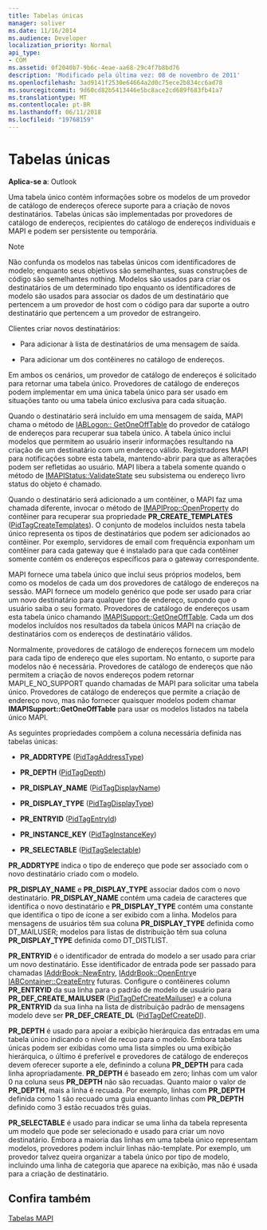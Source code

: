 ```yaml
---
title: Tabelas únicas
manager: soliver
ms.date: 11/16/2014
ms.audience: Developer
localization_priority: Normal
api_type:
- COM
ms.assetid: 0f2040b7-9b6c-4eae-aa68-29c4f7b8bd76
description: 'Modificado pela última vez: 08 de novembro de 2011'
ms.openlocfilehash: 3ad9141f2530e64664a2d0c75ece2b834cc6ad78
ms.sourcegitcommit: 9d60cd82b5413446e5bc8ace2cd689f683fb41a7
ms.translationtype: MT
ms.contentlocale: pt-BR
ms.lasthandoff: 06/11/2018
ms.locfileid: "19768159"
---
```

# <a name="one-off-tables"></a>Tabelas únicas

**Aplica-se a**: Outlook 
  
Uma tabela único contém informações sobre os modelos de um provedor de catálogo de endereços oferece suporte para a criação de novos destinatários. Tabelas únicas são implementadas por provedores de catálogo de endereços, recipientes do catálogo de endereços individuais e MAPI e podem ser persistente ou temporária. 
  
> [!NOTE]
> Não confunda os modelos nas tabelas únicos com identificadores de modelo; enquanto seus objetivos são semelhantes, suas construções de código são semelhantes nothing. Modelos são usados para criar os destinatários de um determinado tipo enquanto os identificadores de modelo são usados para associar os dados de um destinatário que pertencem a um provedor de host com o código para dar suporte a outro destinatário que pertencem a um provedor de estrangeiro. 
  
Clientes criar novos destinatários:
  
- Para adicionar à lista de destinatários de uma mensagem de saída.
    
- Para adicionar um dos contêineres no catálogo de endereços.
    
Em ambos os cenários, um provedor de catálogo de endereços é solicitado para retornar uma tabela único. Provedores de catálogo de endereços podem implementar em uma única tabela único para ser usado em situações tanto ou uma tabela único exclusiva para cada situação. 
  
Quando o destinatário será incluído em uma mensagem de saída, MAPI chama o método de [IABLogon:: GetOneOffTable](iablogon-getoneofftable.md) do provedor de catálogo de endereços para recuperar sua tabela único. A tabela único inclui modelos que permitem ao usuário inserir informações resultando na criação de um destinatário com um endereço válido. Registradores MAPI para notificações sobre esta tabela, mantendo-abrir para que as alterações podem ser refletidas ao usuário. MAPI libera a tabela somente quando o método de [IMAPIStatus::ValidateState](imapistatus-validatestate.md) seu subsistema ou endereço livro status do objeto é chamado. 
  
Quando o destinatário será adicionado a um contêiner, o MAPI faz uma chamada diferente, invocar o método de [IMAPIProp::OpenProperty](imapiprop-openproperty.md) do contêiner para recuperar sua propriedade **PR_CREATE_TEMPLATES** ([PidTagCreateTemplates](pidtagcreatetemplates-canonical-property.md)). O conjunto de modelos incluídos nesta tabela único representa os tipos de destinatários que podem ser adicionados ao contêiner. Por exemplo, servidores de email com frequência exponham um contêiner para cada gateway que é instalado para que cada contêiner somente contém os endereços específicos para o gateway correspondente.
  
MAPI fornece uma tabela único que inclui seus próprios modelos, bem como os modelos de cada um dos provedores de catálogo de endereços na sessão. MAPI fornece um modelo genérico que pode ser usado para criar um novo destinatário para qualquer tipo de endereço, supondo que o usuário saiba o seu formato. Provedores de catálogo de endereços usam esta tabela único chamando [IMAPISupport::GetOneOffTable](imapisupport-getoneofftable.md). Cada um dos modelos incluídos nos resultados da tabela únicos MAPI na criação de destinatários com os endereços de destinatário válidos.
  
Normalmente, provedores de catálogo de endereços fornecem um modelo para cada tipo de endereço que eles suportam. No entanto, o suporte para modelos não é necessária. Provedores de catálogo de endereços que não permitem a criação de novos endereços podem retornar MAPI_E_NO_SUPPORT quando chamadas de MAPI para solicitar uma tabela único. Provedores de catálogo de endereços que permite a criação de endereço novo, mas não fornecer quaisquer modelos podem chamar **IMAPISupport::GetOneOffTable** para usar os modelos listados na tabela único MAPI. 
  
As seguintes propriedades compõem a coluna necessária definida nas tabelas únicas:
  
- **PR_ADDRTYPE** ([PidTagAddressType](pidtagaddresstype-canonical-property.md))
    
- **PR_DEPTH** ([PidTagDepth](pidtagdepth-canonical-property.md))
    
- **PR_DISPLAY_NAME** ([PidTagDisplayName](pidtagdisplayname-canonical-property.md))
    
- **PR_DISPLAY_TYPE** ([PidTagDisplayType](pidtagdisplaytype-canonical-property.md))
    
- **PR_ENTRYID** ([PidTagEntryId](pidtagentryid-canonical-property.md))
    
- **PR_INSTANCE_KEY** ([PidTagInstanceKey](pidtaginstancekey-canonical-property.md))
    
- **PR_SELECTABLE** ([PidTagSelectable](pidtagselectable-canonical-property.md))
    
 **PR_ADDRTYPE** indica o tipo de endereço que pode ser associado com o novo destinatário criado com o modelo. 
  
 **PR_DISPLAY_NAME** e **PR_DISPLAY_TYPE** associar dados com o novo destinatário. **PR_DISPLAY_NAME** contém uma cadeia de caracteres que identifica o novo destinatário e **PR_DISPLAY_TYPE** contém uma constante que identifica o tipo de ícone a ser exibido com a linha. Modelos para mensagens de usuários têm sua coluna **PR_DISPLAY_TYPE** definida como DT_MAILUSER; modelos para listas de distribuição têm sua coluna **PR_DISPLAY_TYPE** definida como DT_DISTLIST. 
  
 **PR_ENTRYID** é o identificador de entrada do modelo a ser usado para criar um novo destinatário. Esse identificador de entrada pode ser passado para chamadas [IAddrBook::NewEntry](iaddrbook-newentry.md), [IAddrBook::OpenEntry](iaddrbook-openentry.md)e [IABContainer::CreateEntry](iabcontainer-createentry.md) futuras. Configure o contêineres column **PR_ENTRYID** da sua linha para o padrão de modelo de usuário para **PR_DEF_CREATE_MAILUSER** ([PidTagDefCreateMailuser](pidtagdefcreatemailuser-canonical-property.md)) e a coluna **PR_ENTRYID** da sua linha na lista de distribuição padrão de mensagens modelo deve ser **PR_DEF_CREATE_DL** ([PidTagDefCreateDl](pidtagdefcreatedl-canonical-property.md)). 
  
 **PR_DEPTH** é usado para apoiar a exibição hierárquica das entradas em uma tabela único indicando o nível de recuo para o modelo. Embora tabelas únicas podem ser exibidas como uma lista simples ou uma exibição hierárquica, o último é preferível e provedores de catálogo de endereços devem oferecer suporte a ele, definindo a coluna **PR_DEPTH** para cada linha apropriadamente. **PR_DEPTH** é baseado em zero; linhas com um valor 0 na coluna seus **PR_DEPTH** não são recuadas. Quanto maior o valor de **PR_DEPTH**, mais a linha é recuada. Por exemplo, linhas com **PR_DEPTH** definida como 1 são recuado uma guia enquanto linhas com **PR_DEPTH** definido como 3 estão recuados três guias. 
  
 **PR_SELECTABLE** é usado para indicar se uma linha da tabela representa um modelo que pode ser selecionado e usado para criar um novo destinatário. Embora a maioria das linhas em uma tabela único representam modelos, provedores podem incluir linhas não-template. Por exemplo, um provedor talvez queira organizar a tabela único por tipo de modelo, incluindo uma linha de categoria que aparece na exibição, mas não é usada para a criação de destinatário. 
  
## <a name="see-also"></a>Confira também



[Tabelas MAPI](mapi-tables.md)

